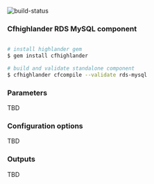 ![build-status](https://travis-ci.com/theonestack/hl-component-rds-mysql.svg?branch=master)

### Cfhighlander RDS MySQL component

```bash

# install highlander gem
$ gem install cfhighlander

# build and validate standalone component
$ cfhighlander cfcompile --validate rds-mysql

```

### Parameters

TBD

### Configuration options

TBD

### Outputs

TBD
